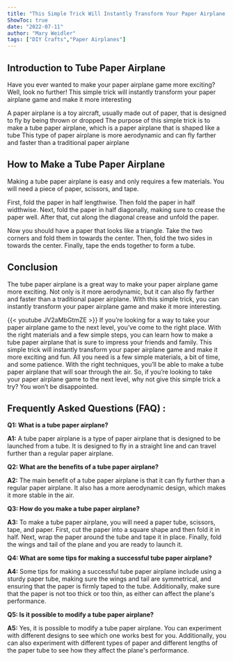 ```yaml
---
title: "This Simple Trick Will Instantly Transform Your Paper Airplane Game - Learn How To Make a Tube Paper Airplane Now!"
ShowToc: true 
date: "2022-07-11"
author: "Mary Weidler" 
tags: ["DIY Crafts","Paper Airplanes"]
---
```

## Introduction to Tube Paper Airplane

Have you ever wanted to make your paper airplane game more exciting? Well, look no further! This simple trick will instantly transform your paper airplane game and make it more interesting 

A paper airplane is a toy aircraft, usually made out of paper, that is designed to fly by being thrown or dropped The purpose of this simple trick is to make a tube paper airplane, which is a paper airplane that is shaped like a tube This type of paper airplane is more aerodynamic and can fly farther and faster than a traditional paper airplane

## How to Make a Tube Paper Airplane

Making a tube paper airplane is easy and only requires a few materials. You will need a piece of paper, scissors, and tape.

First, fold the paper in half lengthwise. Then fold the paper in half widthwise. Next, fold the paper in half diagonally, making sure to crease the paper well. After that, cut along the diagonal crease and unfold the paper.

Now you should have a paper that looks like a triangle. Take the two corners and fold them in towards the center. Then, fold the two sides in towards the center. Finally, tape the ends together to form a tube.

## Conclusion

The tube paper airplane is a great way to make your paper airplane game more exciting. Not only is it more aerodynamic, but it can also fly farther and faster than a traditional paper airplane. With this simple trick, you can instantly transform your paper airplane game and make it more interesting.

{{< youtube JV2aMbGtmZE >}} 
If you’re looking for a way to take your paper airplane game to the next level, you’ve come to the right place. With the right materials and a few simple steps, you can learn how to make a tube paper airplane that is sure to impress your friends and family. This simple trick will instantly transform your paper airplane game and make it more exciting and fun. All you need is a few simple materials, a bit of time, and some patience. With the right techniques, you’ll be able to make a tube paper airplane that will soar through the air. So, if you’re looking to take your paper airplane game to the next level, why not give this simple trick a try? You won’t be disappointed.

## Frequently Asked Questions (FAQ) :
**Q1: What is a tube paper airplane?**

**A1:** A tube paper airplane is a type of paper airplane that is designed to be launched from a tube. It is designed to fly in a straight line and can travel further than a regular paper airplane.

**Q2: What are the benefits of a tube paper airplane?**

**A2:** The main benefit of a tube paper airplane is that it can fly further than a regular paper airplane. It also has a more aerodynamic design, which makes it more stable in the air.

**Q3: How do you make a tube paper airplane?**

**A3:** To make a tube paper airplane, you will need a paper tube, scissors, tape, and paper. First, cut the paper into a square shape and then fold it in half. Next, wrap the paper around the tube and tape it in place. Finally, fold the wings and tail of the plane and you are ready to launch it.

**Q4: What are some tips for making a successful tube paper airplane?**

**A4:** Some tips for making a successful tube paper airplane include using a sturdy paper tube, making sure the wings and tail are symmetrical, and ensuring that the paper is firmly taped to the tube. Additionally, make sure that the paper is not too thick or too thin, as either can affect the plane's performance.

**Q5: Is it possible to modify a tube paper airplane?**

**A5:** Yes, it is possible to modify a tube paper airplane. You can experiment with different designs to see which one works best for you. Additionally, you can also experiment with different types of paper and different lengths of the paper tube to see how they affect the plane's performance.



